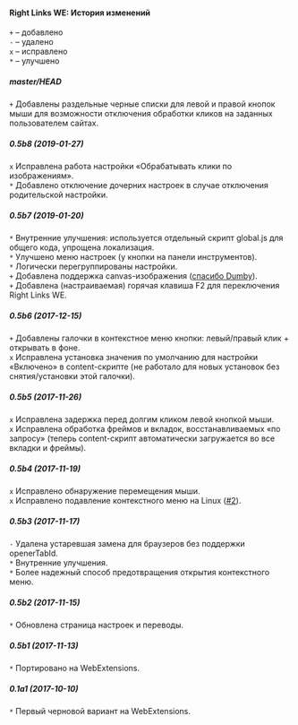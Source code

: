 ﻿#### Right Links WE: История изменений

`+` – добавлено<br>
`-` – удалено<br>
`x` – исправлено<br>
`*` – улучшено<br>

##### master/HEAD
`+` Добавлены раздельные черные списки для левой и правой кнопок мыши для возможности отключения обработки кликов на заданных пользователем сайтах.<br>

##### 0.5b8 (2019-01-27)
`x` Исправлена работа настройки «Обрабатывать клики по изображениям».<br>
`*` Добавлено отключение дочерних настроек в случае отключения родительской настройки.<br>

##### 0.5b7 (2019-01-20)
`*` Внутренние улучшения: используется отдельный скрипт global.js для общего кода, упрощена локализация.<br>
`*` Улучшено меню настроек (у кнопки на панели инструментов).<br>
`*` Логически перегруппированы настройки.<br>
`+` Добавлена поддержка canvas-изображения (<a href="https://forum.mozilla-russia.org/viewtopic.php?pid=756712#p756712">спасибо Dumby</a>).<br>
`+` Добавлена (настраиваемая) горячая клавиша F2 для переключения Right Links WE.<br>

##### 0.5b6 (2017-12-15)
`+` Добавлены галочки в контекстное меню кнопки: левый/правый клик + открывать в фоне.<br>
`x` Исправлена установка значения по умолчанию для настройки «Включено» в content-скрипте (не работало для новых установок без снятия/установки этой галочки).<br>

##### 0.5b5 (2017-11-26)
`x` Исправлена задержка перед долгим кликом левой кнопкой мыши.<br>
`x` Исправлена обработка фреймов и вкладок, восстанавливаемых «по запросу» (теперь content-скрипт автоматически загружается во все вкладки и фреймы).<br>

##### 0.5b4 (2017-11-19)
`x` Исправлено обнаружение перемещения мыши.<br>
`x` Исправлено подавление контекстного меню на Linux (<a href="https://github.com/Infocatcher/Right_Links_WE/issues/2">#2</a>).<br>

##### 0.5b3 (2017-11-17)
`-` Удалена устаревшая замена для браузеров без поддержки openerTabId.<br>
`*` Внутренние улучшения.<br>
`*` Более надежный способ предотвращения открытия контекстного меню.<br>

##### 0.5b2 (2017-11-15)
`*` Обновлена страница настроек и переводы.<br>

##### 0.5b1 (2017-11-13)
`*` Портировано на WebExtensions.<br>

##### 0.1a1 (2017-10-10)
`*` Первый черновой вариант на WebExtensions.<br>
